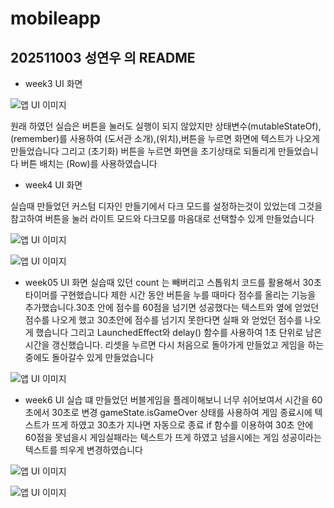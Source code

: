 # mobileapp

## 202511003 성연우 의 README


- week3 UI 화면

![앱 UI 이미지](images/week3%20UI.png)

원래 하였던 실습은 버튼을 눌러도 실행이 되지 않았지만 상태변수(mutableStateOf),(remember)를 사용하여
(도서관 소개),(위치),버튼을 누르면 화면에 텍스트가 나오게 만들었습니다 그리고 (초기화) 버튼을 누르면 화면을
초기상태로 되돌리게 만들었습니다 버튼 배치는 (Row)를 사용하였습니다



- week4 UI 화면

실습때 만들었던 커스텀 디자인 만들기에서 다크 모드를 설정하는것이 있었는데 그것을 참고하여 버튼을 눌러
라이트 모드와 다크모를 마음대로 선택할수 있게 만들었습니다

![앱 UI 이미지](images/light.png)

![앱 UI 이미지](images/dark.png)



- week05 UI 화면
실습때 있던 count 는 빼버리고  스톱워치 코드를 활용해서 30초 타이머를 구현했습니다
 제한 시간 동안 버튼을 누를 때마다 점수를 올리는 기능을 추가했습니다.30초 안에 점수를 60점을 넘기면
성공했다는 텍스트와 옆에 얻었던 점수를 나오게 했고 30초안에 점수를 넘기지 못한다면 실패 와 얻었던 점수를
나오게 했습니다 그리고  LaunchedEffect와 delay() 함수를 사용하여 1초 단위로 남은 시간을 갱신했습니다.
리셋을 누르면 다시 처음으로 돌아가게 만들었고 게임을 하는중에도 돌아갈수 있게 만들었습니다



![앱 UI 이미지](images/week4UIpass.png)






- week6 UI
실습 떄 만들었던 버블게임을 플레이해보니 너무 쉬어보여서 시간을 60초에서 30초로 변경 
gameState.isGameOver 상태를 사용하여 게임 종료시에 텍스트가 뜨게 하였고 30초가 지나면
자동으로 종료 if 함수를 이용하여 30초 안에 60점을 못넘을시 게임실패라는 텍스트가 뜨게 하였고 넘을시에는
  게임 성공이라는 텍스트를 띄우게 변경하였습니다

![앱 UI 이미지](images/week6UIfail.png)

![앱 UI 이미지](images/week6UISuccses.png)
